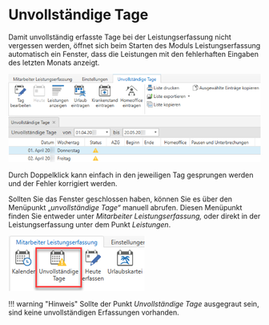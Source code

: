 # Unvollständige Tage

Damit unvollständig erfasste Tage bei der Leistungserfassung nicht
vergessen werden, öffnet sich beim Starten des Moduls Leistungserfassung
automatisch ein Fenster, dass die Leistungen mit den fehlerhaften
Eingaben des letzten Monats anzeigt.


![](<img/image61.png>)

Durch Doppelklick kann einfach in den jeweiligen Tag gesprungen werden
und der Fehler korrigiert werden.

Sollten Sie das Fenster geschlossen haben, können Sie es über den
Menüpunkt „*unvollständige Tage“* manuell abrufen. Diesen Menüpunkt
finden Sie entweder unter *Mitarbeiter Leistungserfassung,* oder direkt
in der Leistungserfassung unter dem Punkt *Leistungen*.


![](<img/image62.png>)

!!! warning "Hinweis"
    Sollte der Punkt *Unvollständige Tage* ausgegraut sein, sind keine
    unvollständigen Erfassungen vorhanden.